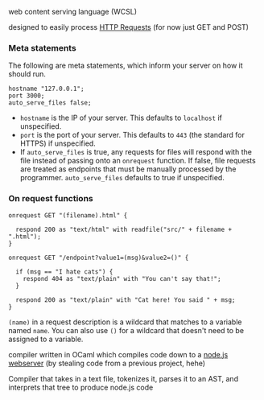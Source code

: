 web content serving language (WCSL)

designed to easily process [HTTP Requests](https://www.w3schools.com/tags/ref_httpmethods.asp) (for now just GET and POST)

### Meta statements

The following are meta statements, which inform your server on how it should run.

```
hostname "127.0.0.1";
port 3000;
auto_serve_files false;
```

- `hostname` is the IP of your server. This defaults to `localhost` if unspecified.
- `port` is the port of your server. This defaults to `443` (the standard for HTTPS) if unspecified.
- If `auto_serve_files` is true, any requests for files will respond with the file instead of passing onto an `onrequest` function. If false, file requests are treated as endpoints that must be manually processed by the programmer. `auto_serve_files` defaults to true if unspecified.

### On request functions

```
onrequest GET "(filename).html" {

  respond 200 as "text/html" with readfile("src/" + filename + ".html");
}

onrequest GET "/endpoint?value1=(msg)&value2=()" {

  if (msg == "I hate cats") {
    respond 404 as "text/plain" with "You can't say that!";
  }

  respond 200 as "text/plain" with "Cat here! You said " + msg;
}
```

`(name)` in a request description is a wildcard that matches to a variable named `name`. You can also use `()` for a wildcard that doesn't need to be assigned to a variable.

compiler written in OCaml which compiles code down to a [node.js webserver](https://www.geeksforgeeks.org/node-js/node-js-web-server/) (by stealing code from a previous project, hehe)

Compiler that takes in a text file, tokenizes it, parses it to an AST, and interprets that tree to produce node.js code

